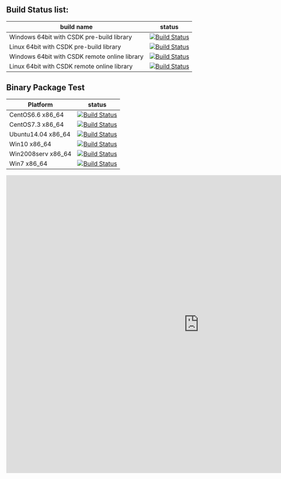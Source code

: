 ## Build Status list:
| build name                           | status |
|--------------------------------------|--------|
| Windows 64bit with CSDK pre-build library      |[![Build Status](http://jenkins.centrilliontech.com.tw:18080/job/CPT_src_prebuild/label=WIN/badge/icon)](http://jenkins.centrilliontech.com.tw:18080/job/CPT_src_prebuild/label=WIN/)|
| Linux 64bit with CSDK pre-build library        |[![Build Status](http://jenkins.centrilliontech.com.tw:18080/job/CPT_src_prebuild/label=LX_BUILD_ENV/badge/icon)](http://jenkins.centrilliontech.com.tw:18080/job/CPT_src_prebuild/label=LX_BUILD_ENV/)|
| Windows 64bit with CSDK remote online library  |[![Build Status](http://jenkins.centrilliontech.com.tw:18080/job/CPT_remote_source/label=WIN/badge/icon)](http://jenkins.centrilliontech.com.tw:18080/job/CPT_remote_source/label=WIN/)|
| Linux 64bit with CSDK remote online library    |[![Build Status](http://jenkins.centrilliontech.com.tw:18080/job/CPT_remote_source/label=LX_BUILD_ENV/badge/icon)](http://jenkins.centrilliontech.com.tw:18080/job/CPT_remote_source/label=LX_BUILD_ENV/)|

## Binary Package Test
| Platform | status|
|----------|-------|
| CentOS6.6 x86\_64 | [![Build Status](http://jenkins.centrilliontech.com.tw:18080/job/CPT_binary_test/label=Centos6.6_x86_64_buildenv/badge/icon)](http://jenkins.centrilliontech.com.tw:18080/job/CPT_binary_test/label=Centos6.6_x86_64_buildenv/) |
| CentOS7.3 x86\_64 | [![Build Status](http://jenkins.centrilliontech.com.tw:18080/job/CPT_binary_test/label=Centos7.3_x86_64/badge/icon)](http://jenkins.centrilliontech.com.tw:18080/job/CPT_binary_test/label=Centos7.3_x86_64/) |
| Ubuntu14.04 x86\_64 | [![Build Status](http://jenkins.centrilliontech.com.tw:18080/job/CPT_binary_test/label=Ubuntu14.04_x86_64_buildenv/badge/icon)](http://jenkins.centrilliontech.com.tw:18080/job/CPT_binary_test/label=Ubuntu14.04_x86_64_buildenv/) |
| Win10 x86\_64 | [![Build Status](http://jenkins.centrilliontech.com.tw:18080/job/CPT_binary_test/label=WIN10_X64/badge/icon)](http://jenkins.centrilliontech.com.tw:18080/job/CPT_binary_test/label=WIN10_X64/) |
| Win2008serv x86\_64 | [![Build Status](http://jenkins.centrilliontech.com.tw:18080/job/CPT_binary_test/label=WIN2008_X64/badge/icon)](http://jenkins.centrilliontech.com.tw:18080/job/CPT_binary_test/label=WIN2008_X64/) |
| Win7 x86\_64 | [![Build Status](http://jenkins.centrilliontech.com.tw:18080/job/CPT_binary_test/label=WIN7_X64/badge/icon)](http://jenkins.centrilliontech.com.tw:18080/job/CPT_binary_test/label=WIN7_X64/) |

<iframe src='https://onedrive.live.com/embed?cid=27CAC50F826C4357&resid=27CAC50F826C4357%21592&authkey=AAX_7JM4bal5fkQ&em=2&wdAr=1.3333333333333333' width='1026px' height='793px' frameborder='0'>這是 <a target='_blank' href='https://office.com/webapps'>Office Online</a> 提供的內嵌 <a target='_blank' href='https://office.com'>Microsoft Office</a> 簡報。</iframe>

